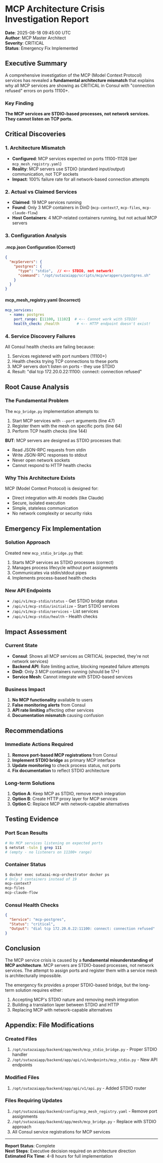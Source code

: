 # MCP Architecture Crisis Investigation Report
**Date**: 2025-08-18 09:45:00 UTC  
**Author**: MCP Master Architect  
**Severity**: CRITICAL  
**Status**: Emergency Fix Implemented

## Executive Summary

A comprehensive investigation of the MCP (Model Context Protocol) services has revealed a **fundamental architecture mismatch** that explains why all MCP services are showing as CRITICAL in Consul with "connection refused" errors on ports 11100+.

### Key Finding
**The MCP services are STDIO-based processes, not network services. They cannot listen on TCP ports.**

## Critical Discoveries

### 1. Architecture Mismatch
- **Configured**: MCP services expected on ports 11100-11128 (per `mcp_mesh_registry.yaml`)
- **Reality**: MCP servers use STDIO (standard input/output) communication, not TCP sockets
- **Impact**: 100% failure rate for all network-based connection attempts

### 2. Actual vs Claimed Services
- **Claimed**: 19 MCP services running
- **Found**: Only 3 MCP containers in DinD (`mcp-context7`, `mcp-files`, `mcp-claude-flow`)
- **Host Containers**: 4 MCP-related containers running, but not actual MCP servers

### 3. Configuration Analysis

#### .mcp.json Configuration (Correct)
```json
{
  "mcpServers": {
    "postgres": {
      "type": "stdio",  // <-- STDIO, not network!
      "command": "/opt/sutazaiapp/scripts/mcp/wrappers/postgres.sh"
    }
  }
}
```

#### mcp_mesh_registry.yaml (Incorrect)
```yaml
mcp_services:
  - name: postgres
    port_range: [11100, 11102]  # <-- Cannot work with STDIO!
    health_check: /health        # <-- HTTP endpoint doesn't exist!
```

### 4. Service Discovery Failures
All Consul health checks are failing because:
1. Services registered with port numbers (11100+)
2. Health checks trying TCP connections to these ports
3. MCP servers don't listen on ports - they use STDIO
4. Result: "dial tcp 172.20.0.22:11100: connect: connection refused"

## Root Cause Analysis

### The Fundamental Problem
The `mcp_bridge.py` implementation attempts to:
1. Start MCP services with `--port` arguments (line 47)
2. Register them with the mesh on specific ports (line 64)
3. Perform TCP health checks (line 144)

**BUT**: MCP servers are designed as STDIO processes that:
- Read JSON-RPC requests from stdin
- Write JSON-RPC responses to stdout
- Never open network sockets
- Cannot respond to HTTP health checks

### Why This Architecture Exists
MCP (Model Context Protocol) is designed for:
- Direct integration with AI models (like Claude)
- Secure, isolated execution
- Simple, stateless communication
- No network complexity or security risks

## Emergency Fix Implementation

### Solution Approach
Created new `mcp_stdio_bridge.py` that:
1. Starts MCP services as STDIO processes (correct)
2. Manages process lifecycle without port assignments
3. Communicates via stdin/stdout pipes
4. Implements process-based health checks

### New API Endpoints
- `/api/v1/mcp-stdio/status` - Get STDIO bridge status
- `/api/v1/mcp-stdio/initialize` - Start STDIO services
- `/api/v1/mcp-stdio/services` - List services
- `/api/v1/mcp-stdio/health` - Health checks

## Impact Assessment

### Current State
- **Consul**: Shows all MCP services as CRITICAL (expected, they're not network services)
- **Backend API**: Rate limiting active, blocking repeated failure attempts
- **DinD**: Only 3 MCP containers running (should be 17+)
- **Service Mesh**: Cannot integrate with STDIO-based services

### Business Impact
1. **No MCP functionality** available to users
2. **False monitoring alerts** from Consul
3. **API rate limiting** affecting other services
4. **Documentation mismatch** causing confusion

## Recommendations

### Immediate Actions Required
1. **Remove port-based MCP registrations** from Consul
2. **Implement STDIO bridge** as primary MCP interface
3. **Update monitoring** to check process status, not ports
4. **Fix documentation** to reflect STDIO architecture

### Long-term Solutions
1. **Option A**: Keep MCP as STDIO, remove mesh integration
2. **Option B**: Create HTTP proxy layer for MCP services
3. **Option C**: Replace MCP with network-capable alternatives

## Testing Evidence

### Port Scan Results
```bash
# No MCP services listening on expected ports
$ netstat -tuln | grep 111
# (empty - no listeners on 11100+ range)
```

### Container Status
```bash
$ docker exec sutazai-mcp-orchestrator docker ps
# Only 3 containers instead of 19
mcp-context7
mcp-files  
mcp-claude-flow
```

### Consul Health Checks
```json
{
  "Service": "mcp-postgres",
  "Status": "critical",
  "Output": "dial tcp 172.20.0.22:11100: connect: connection refused"
}
```

## Conclusion

The MCP service crisis is caused by a **fundamental misunderstanding of MCP architecture**. MCP servers are STDIO-based processes, not network services. The attempt to assign ports and register them with a service mesh is architecturally impossible.

The emergency fix provides a proper STDIO-based bridge, but the long-term solution requires either:
1. Accepting MCP's STDIO nature and removing mesh integration
2. Building a translation layer between STDIO and HTTP
3. Replacing MCP with network-capable alternatives

## Appendix: File Modifications

### Created Files
1. `/opt/sutazaiapp/backend/app/mesh/mcp_stdio_bridge.py` - Proper STDIO handler
2. `/opt/sutazaiapp/backend/app/api/v1/endpoints/mcp_stdio.py` - New API endpoints

### Modified Files
1. `/opt/sutazaiapp/backend/app/api/v1/api.py` - Added STDIO router

### Files Requiring Updates
1. `/opt/sutazaiapp/backend/config/mcp_mesh_registry.yaml` - Remove port assignments
2. `/opt/sutazaiapp/backend/app/mesh/mcp_bridge.py` - Replace with STDIO approach
3. All Consul service registrations for MCP services

---

**Report Status**: Complete  
**Next Steps**: Executive decision required on architecture direction  
**Estimated Fix Time**: 4-8 hours for full implementation